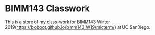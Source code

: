 # BIMM143 Classwork

This is a store of my class-work for BIMM143 Winter 2019(https://bioboot.github.io/bimm143_W19/midterm/) at UC SanDiego. 
